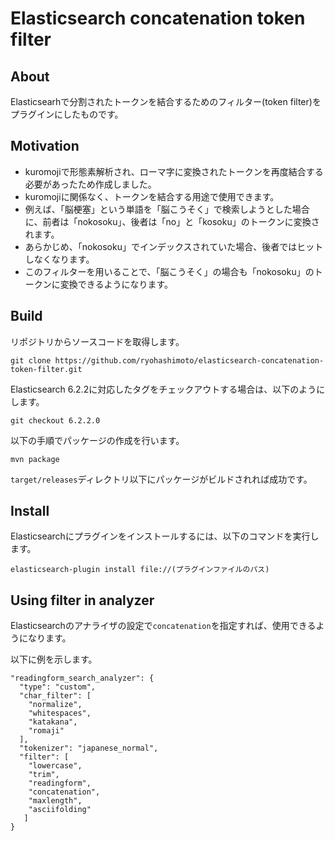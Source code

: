 # Elasticsearch concatenation token filter

## About

Elasticsearhで分割されたトークンを結合するためのフィルター(token filter)をプラグインにしたものです。

## Motivation

- kuromojiで形態素解析され、ローマ字に変換されたトークンを再度結合する必要があったため作成しました。
- kuromojiに関係なく、トークンを結合する用途で使用できます。
- 例えば、「脳梗塞」という単語を「脳こうそく」で検索しようとした場合に、前者は「nokosoku」、後者は「no」と「kosoku」のトークンに変換されます。
- あらかじめ、「nokosoku」でインデックスされていた場合、後者ではヒットしなくなります。
- このフィルターを用いることで、「脳こうそく」の場合も「nokosoku」のトークンに変換できるようになります。

## Build

リポジトリからソースコードを取得します。

```
git clone https://github.com/ryohashimoto/elasticsearch-concatenation-token-filter.git
```

Elasticsearch 6.2.2に対応したタグをチェックアウトする場合は、以下のようにします。

```
git checkout 6.2.2.0
```

以下の手順でパッケージの作成を行います。

```
mvn package
```

`target/releases`ディレクトリ以下にパッケージがビルドされれば成功です。

## Install

Elasticsearchにプラグインをインストールするには、以下のコマンドを実行します。

```
elasticsearch-plugin install file://(プラグインファイルのパス)
```

## Using filter in analyzer

Elasticsearchのアナライザの設定で`concatenation`を指定すれば、使用できるようになります。

以下に例を示します。

```
"readingform_search_analyzer": {
  "type": "custom",
  "char_filter": [
    "normalize",
    "whitespaces",
    "katakana",
    "romaji"
  ],
  "tokenizer": "japanese_normal",
  "filter": [
    "lowercase",
    "trim",
    "readingform",
    "concatenation",
    "maxlength",
    "asciifolding"
   ]
}
```
